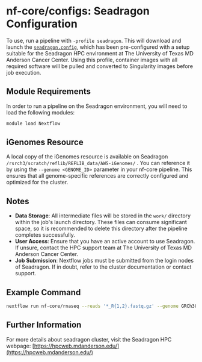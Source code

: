 # nf-core/configs: Seadragon Configuration

To use, run a pipeline with `-profile seadragon`. This will download and launch the [`seadragon.config`](../conf/seadragon.config), which has been pre-configured with a setup suitable for the Seadragon HPC environment at The University of Texas MD Anderson Cancer Center. Using this profile, container images with all required software will be pulled and converted to Singularity images before job execution.

## Module Requirements

In order to run a pipeline on the Seadragon environment, you will need to load the following modules:

```bash
module load Nextflow
```

## iGenomes Resource

A local copy of the iGenomes resource is available on Seadragon `/rsrch3/scratch/reflib/REFLIB_data/AWS-iGenomes/` . You can reference it by using the `--genome <GENOME_ID>` parameter in your nf-core pipeline. This ensures that all genome-specific references are correctly configured and optimized for the cluster.


## Notes

- **Data Storage**: All intermediate files will be stored in the `work/` directory within the job's launch directory. These files can consume significant space, so it is recommended to delete this directory after the pipeline completes successfully.
- **User Access**: Ensure that you have an active account to use Seadragon. If unsure, contact the HPC support team at The University of Texas MD Anderson Cancer Center.
- **Job Submission**: Nextflow jobs must be submitted from the login nodes of Seadragon. If in doubt, refer to the cluster documentation or contact support.

## Example Command

```bash
nextflow run nf-core/rnaseq --reads '*_R{1,2}.fastq.gz' --genome GRCh38 -profile seadragon
```

## Further Information

For more details about seadragon cluster, visit the Seadragon HPC webpage: [https://hpcweb.mdanderson.edu/](https://hpcweb.mdanderson.edu/)
